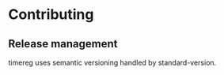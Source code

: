 # Contributing

## Release management

timereg uses semantic versioning handled by standard-version.
